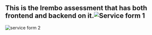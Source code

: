 ## This is the Irembo assessment that has both frontend and backend on it.![Service form 1](https://github.com/JosephNgabo/Irembo-assessment/assets/103963968/d6e9c70a-0a1a-4609-b6e2-42560a85df5d)
![service form 2](https://github.com/JosephNgabo/Irembo-assessment/assets/103963968/af1386be-141a-4ead-b055-aa8aabfb6c46)
